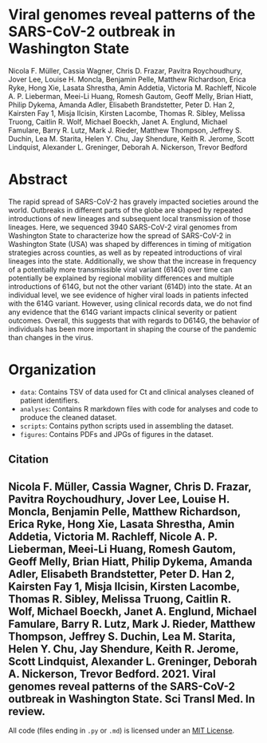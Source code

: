 # Viral genomes reveal patterns of the SARS-CoV-2 outbreak in Washington State

Nicola F. Müller, Cassia Wagner, Chris D. Frazar, Pavitra Roychoudhury, Jover Lee, Louise H. Moncla, Benjamin Pelle, Matthew Richardson, Erica Ryke, Hong Xie, Lasata Shrestha, Amin Addetia, Victoria M. Rachleff, Nicole A. P. Lieberman, Meei-Li Huang, Romesh Gautom, Geoff Melly, Brian Hiatt, Philip Dykema, Amanda Adler, Elisabeth Brandstetter, Peter D. Han 2, Kairsten Fay 1, Misja Ilcisin, Kirsten Lacombe, Thomas R. Sibley, Melissa Truong, Caitlin R. Wolf, Michael Boeckh, Janet A. Englund, Michael Famulare, Barry R. Lutz, Mark J. Rieder, Matthew Thompson, Jeffrey S. Duchin, Lea M. Starita, Helen Y. Chu, Jay Shendure, Keith R. Jerome, Scott Lindquist, Alexander L. Greninger, Deborah A. Nickerson, Trevor Bedford

# Abstract

The rapid spread of SARS-CoV-2 has gravely impacted societies around the world.
Outbreaks in different parts of the globe are shaped by repeated introductions of new lineages
and subsequent local transmission of those lineages. Here, we sequenced 3940 SARS-CoV-2
viral genomes from Washington State to characterize how the spread of SARS-CoV-2 in
Washington State (USA) was shaped by differences in timing of mitigation strategies across
counties, as well as by repeated introductions of viral lineages into the state. Additionally, we
show that the increase in frequency of a potentially more transmissible viral variant (614G) over
time can potentially be explained by regional mobility differences and multiple introductions of
614G, but not the other variant (614D) into the state. At an individual level, we see evidence of
higher viral loads in patients infected with the 614G variant. However, using clinical records
data, we do not find any evidence that the 614G variant impacts clinical severity or patient
outcomes. Overall, this suggests that with regards to D614G, the behavior of individuals has
been more important in shaping the course of the pandemic than changes in the virus.

# Organization

* `data`: Contains TSV of data used for Ct and clinical analyses cleaned of patient identifiers.
* `analyses`: Contains R markdown files with code for analyses and code to produce the cleaned dataset.
* `scripts`: Contains python scripts used in assembling the dataset.
* `figures`: Contains PDFs and JPGs of figures in the dataset.

## Citation

Nicola F. Müller, Cassia Wagner, Chris D. Frazar, Pavitra Roychoudhury, Jover Lee, Louise H. Moncla, Benjamin Pelle, Matthew Richardson, Erica Ryke, Hong Xie, Lasata Shrestha, Amin Addetia, Victoria M. Rachleff, Nicole A. P. Lieberman, Meei-Li Huang, Romesh Gautom, Geoff Melly, Brian Hiatt, Philip Dykema, Amanda Adler, Elisabeth Brandstetter, Peter D. Han 2, Kairsten Fay 1, Misja Ilcisin, Kirsten Lacombe, Thomas R. Sibley, Melissa Truong, Caitlin R. Wolf, Michael Boeckh, Janet A. Englund, Michael Famulare, Barry R. Lutz, Mark J. Rieder, Matthew Thompson, Jeffrey S. Duchin, Lea M. Starita, Helen Y. Chu, Jay Shendure, Keith R. Jerome, Scott Lindquist, Alexander L. Greninger, Deborah A. Nickerson, Trevor Bedford. 2021. Viral genomes reveal patterns of the SARS-CoV-2 outbreak in Washington State. Sci Transl Med. In review.
-----------------------------------

All code (files ending in `.py` or `.md`) is licensed under an [MIT License](LICENSE).
